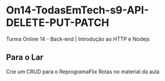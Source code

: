 # On14-TodasEmTech-s9-API-DELETE-PUT-PATCH
Turma Online 14 - Back-end | Introdução ao HTTP e Nodejs

## Para o Lar
Crie um CRUD para o ReprogramaFlix
Rotas no material da aula